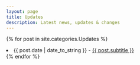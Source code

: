 ```yaml
---
layout: page
title: Updates
description: Latest news, updates & changes
---
```


{% for post in site.categories.Updates %}
 <li><span>{{ post.date | date_to_string }}</span> - <a href="{{ post.url }}">{{ post.subtitle }}</a></li>
{% endfor %}

<style>
.post-header {display: none;}
.post-content:before {font-size: 42px; content: "Latest news, updates & changes.";}
</style>

